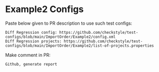 # Example2 Configs
Paste below given to PR description to use such test configs:
```
Diff Regression config: https://github.com/checkstyle/test-configs/blob/main/ImportOrder/Example2/config.xml
Diff Regression projects: https://github.com/checkstyle/test-configs/blob/main/ImportOrder/Example2/list-of-projects.properties
```
Make comment in PR:
```
Github, generate report
```
